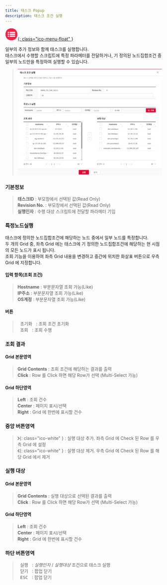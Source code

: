```yaml
---
title: 태스크 Popup
description: 태스크 조건 실행
---
```


<link rel="stylesheet" type="text/css" href="../css/opme.css">

<!-- Defined -->
[popup-execution-condition]: img/popup-execution-condition.png
[arrow-right]: img/icon/ico-arrow-right.png
[arrow-left]: img/icon/ico-arrow-left.png
[popup-user]: PopupUser.md

<!-- Floating Menu -->
[menu]: index.html "목차"
[ico-menu]: img/icon/ico-menu.png
[![목차][ico-menu]{: class="ico-menu-float" }][menu]


일부의 추가 정보와 함께 태스크를 실행합니다.  
태스크에서 수행할 스크립트에 특정 파라메터를 전달하거나, 기 정의된 노드집합조건 중 일부의 노드만을 특정하여 실행할 수 있습니다.  

>![태스크조건실행][popup-execution-condition]

### 기본정보
> **태스크ID** : 부모창에서 선택된 값(Read Only)  
> **Revision No.** : 부모창에서 선택된 값(Read Only)  
> **실행인자** : 수행 대상 스크립트에 전달할 파라메터 기입  

### 특정노드실행
태스크에 정의한 노드집합조건에 해당하는 노드 중에서 일부 노드를 특정합니다.  
두 개의 Grid 중, 좌측 Grid 에는 태스크에 기 정의한 노드집합조건에 해당하는 현 시점의 모든 노드가 표시 됩니다.  
조회 기능을 이용하여 좌측 Grid 내용을 변경하고 중간에 위치한 화살표 버튼으로 우측 Grid 에 지정합니다.

#### 입력 항목(조회 조건)
> **Hostname** : 부분문자열 조회 가능(Like)  
> **IP주소** : 부분문자열 조회 가능(Like)  
> **OS계정** : 부분문자열 조회 가능(Like)

#### 버튼
> <kbd class="btn-gray">&nbsp;초기화&nbsp;</kbd> : 조회 조건 초기화  
> <kbd class="btn-red">&nbsp;조회&nbsp;</kbd> : 조회 수행  
 
### 조회 결과

#### Grid 본문영역
> **Grid Contents** : 조회 조건에 해당하는 결과를 출력  
> **Click** : Row 를 Click 하면 해당 Row가 선택 (Multi-Select 가능)
 
#### Grid 하단영역
> **Left** : 조회 건수  
> **Center** : 페이지 표시/선택  
> **Right** : Grid 에 한번에 표시할 건수  

### 중앙 버튼영역
> ![추가][arrow-right]{: class="ico-white" } : 실행 대상 추가. 좌측 Grid 에 Check 된 Row 를 우측 Grid 에 설정  
> ![제거][arrow-left]{: class="ico-white" } : 실행 대상 제거. 우측 Grid 에 Check 된 Row 를 해당 Grid 에서 제거

### 실행 대상

#### Grid 본문영역
> **Grid Contents** : 실행 대상으로 선택된 결과를 출력  
> **Click** : Row 를 Click 하면 해당 Row가 선택 (Multi-Select 가능)

#### Grid 하단영역
> **Left** : 조회 건수  
> **Center** : 페이지 표시/선택  
> **Right** : Grid 에 한번에 표시할 건수

### 하단 버튼영역
> <kbd class="btn-red">&nbsp;실행&nbsp;</kbd> : *실행인자* / *실행대상* 조건으로 태스크 실행  
> <kbd class="btn-gray">&nbsp;닫기&nbsp;</kbd> : 팝업 닫기  
> <kbd class="btn-gray">&nbsp;ESC&nbsp;</kbd> : 팝업 닫기  
